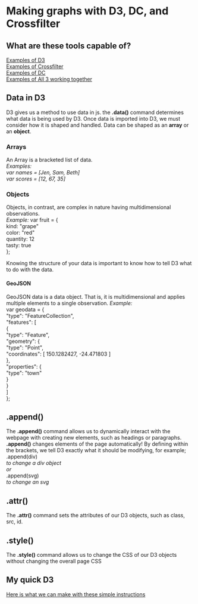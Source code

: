 # Making graphs with D3, DC, and Crossfilter
## What are these tools capable of?
[Examples of D3](https://d3js.org/)<br>
[Examples of Crossfilter](http://square.github.io/crossfilter/)<br>
[Examples of DC](https://dc-js.github.io/dc.js/vc/index.html)<br>
[Examples of All 3 working together](https://cdn.rawgit.com/jakobzhao/storymap/48fb6416/examples/dataInteraction/index.html#L2)

## Data in D3
D3 gives us a method to use data in js. the **.data()** command determines what data is being used by D3. Once data is imported into D3,
we must consider how
it is shaped and handled. Data can be shaped as an **array** or an **object**. 

### Arrays
An Array is a bracketed list of data.<br> *Examples:*
<br>  *var names = [Jen, Sam, Beth]*
<br>  *var scores = [12, 67, 35]*

### Objects
Objects, in contrast, are complex in nature having multidimensional observations. <br>
*Example:*
var fruit = {<br>
  kind: "grape"<br>
  color: "red"<br>
  quantity: 12<br>
  tasty: true<br>
  };<br>

Knowing the structure of your data is important to know how to tell D3 what to do with the data.

#### GeoJSON
GeoJSON data is a data object. That is, it is multidimensional and applies multiple elements to a single observation. *Example:*<br>
var geodata = {<br>
    "type": "FeatureCollection",<br>
    "features": [<br>
        {<br>
            "type": "Feature",<br>
            "geometry": {<br>
                "type": "Point",<br>
                "coordinates": [ 150.1282427, -24.471803 ]<br>
            },<br>
            "properties": {<br>
                "type": "town"<br>
            }<br>
        }<br>
    ]<br>
};<br>


## **.append()**
The **.append()** command allows us to dynamically interact with the webpage with creating new elements, such as headings or paragraphs. 
**.append()** changes elements of the page automatically! By defining within the brackets, we tell D3 exactly what it should be modifying,
for example;<br>
.append(div)<br>
*to change a div object*<br>
*or*<br>
.append(svg)<br>
*to change an svg*

## **.attr()**
The **.attr()** command sets the attributes of our D3 objects, such as class, src, id.

## **.style()**
The **.style()** command allows us to change the CSS of our D3 objects without changing the overall page CSS

## My quick D3
[Here is what we can make with these simple instructions](https://github.com/PragmaticMax/Tester/blob/master/D3%20Presentation/index.html)
